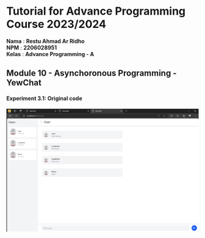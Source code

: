 # Tutorial for Advance Programming Course 2023/2024

**Nama** : **Restu Ahmad Ar Ridho** <br/>
**NPM** : **2206028951** <br/>
**Kelas** : **Advance Programming - A**

## Module 10 - Asynchoronous Programming - YewChat

#### Experiment 3.1: Original code
![](static/images/base.png)

